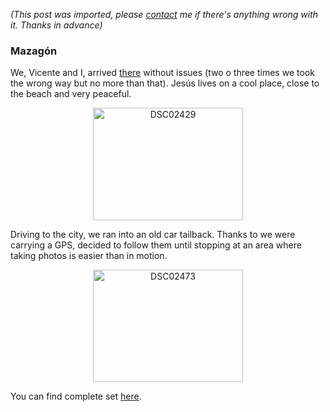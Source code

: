 *(This post was imported, please [contact](/#/contact) me if there's anything wrong with it. Thanks in advance)*

<div class="entry-body">
<h3>Mazag&oacute;n</h3>
<p>
	We, Vicente and I, arrived <a href="http://www.youcannoteatbits.org/Blog/Archives/2006-October.html#Wednesday%2c+October+11%2c+2006">there</a> without issues (two o three times we took the wrong way but no more than that). Jes&uacute;s lives on a cool place, close to the beach and very peaceful.
</p>
<p align="center">
	<a href="http://www.flickr.com/photos/marcoscobena/269180616/" title="Photo Sharing"><img src="http://static.flickr.com/118/269180616_053075644f_m.jpg" width="240" height="180" alt="DSC02429" /></a>
</p>
<p>
	Driving to the city, we ran into an old car tailback. Thanks to we were carrying a GPS, decided to follow them until stopping at an area where taking photos is easier than in motion.
</p>
<p align="center">
	<a href="http://www.flickr.com/photos/marcoscobena/269192881/" title="Photo Sharing"><img src="http://static.flickr.com/116/269192881_457d44fab7_m.jpg" width="240" height="180" alt="DSC02473" /></a>
</p>
<p>
	You can find complete set <a href="http://flickr.com/photos/marcoscobena/sets/72157594327568569/show/">here</a>.
</p>
</div>
